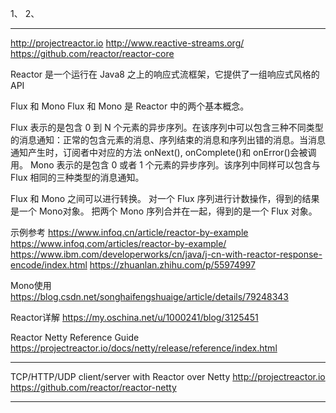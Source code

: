 1、
2、

---------------------------------------------------------------------------------------------------------------------

http://projectreactor.io
http://www.reactive-streams.org/
https://github.com/reactor/reactor-core


Reactor 是一个运行在 Java8 之上的响应式流框架，它提供了一组响应式风格的 API


Flux 和 Mono
Flux 和 Mono 是 Reactor 中的两个基本概念。

Flux 表示的是包含 0 到 N 个元素的异步序列。在该序列中可以包含三种不同类型的消息通知：正常的包含元素的消息、序列结束的消息和序列出错的消息。当消息通知产生时，订阅者中对应的方法 onNext(), onComplete()和 onError()会被调用。
Mono 表示的是包含 0 或者 1 个元素的异步序列。该序列中同样可以包含与 Flux 相同的三种类型的消息通知。

Flux 和 Mono 之间可以进行转换。
对一个 Flux 序列进行计数操作，得到的结果是一个 Mono<Long>对象。
把两个 Mono 序列合并在一起，得到的是一个 Flux 对象。






示例参考
https://www.infoq.cn/article/reactor-by-example
https://www.infoq.com/articles/reactor-by-example/
https://www.ibm.com/developerworks/cn/java/j-cn-with-reactor-response-encode/index.html
https://zhuanlan.zhihu.com/p/55974997


Mono使用
https://blog.csdn.net/songhaifengshuaige/article/details/79248343


Reactor详解
https://my.oschina.net/u/1000241/blog/3125451


Reactor Netty Reference Guide
https://projectreactor.io/docs/netty/release/reference/index.html


---------------------------------------------------------------------------------------------------------------------


TCP/HTTP/UDP client/server with Reactor over Netty http://projectreactor.io
https://github.com/reactor/reactor-netty


---------------------------------------------------------------------------------------------------------------------